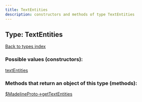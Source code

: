 ```yaml
---
title: TextEntities
description: constructors and methods of type TextEntities
---
```

## Type: TextEntities  
[Back to types index](index.md)



### Possible values (constructors):

[textEntities](../constructors/textEntities.md)  



### Methods that return an object of this type (methods):

[$MadelineProto->getTextEntities](../methods/getTextEntities.md)  



